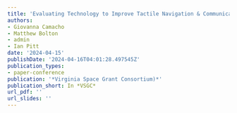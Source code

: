 ```yaml
---
title: 'Evaluating Technology to Improve Tactile Navigation & Communication in People with Visual Disabilities'
authors:
- Giovanna Camacho
- Matthew Bolton
- admin
- Ian Pitt
date: '2024-04-15'
publishDate: '2024-04-16T04:01:28.497545Z'
publication_types:
- paper-conference
publication: '*Virginia Space Grant Consortium)*'
publication_short: In *VSGC*
url_pdf: ''
url_slides: ''
---
```



